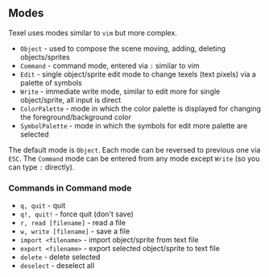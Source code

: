 ## Modes

Texel uses modes similar to `vim` but more complex.

* `Object` - used to compose the scene moving, adding, deleting objects/sprites
* `Command` - command mode, entered via `:` similar to vim
* `Edit` - single object/sprite edit mode to change texels (text pixels) via a palette of symbols
* `Write` - immediate write mode, similar to edit more for single object/sprite, all input is direct
* `ColorPalette` - mode in which the color palette is displayed for changing the foreground/background color
* `SymbolPalette` - mode in which the symbols for edit more palette are selected

The default mode is `Object`. Each mode can be reversed to previous one via `ESC`.
The `Command` mode can be entered from any mode except `Write` (so you can type `:` directly).

### Commands in Command mode
* `q, quit`               - quit
* `q!, quit!`             - force quit (don't save)
* `r, read [filename]`    - read a file
* `w, write [filename]`   - save a file
* `import <filename>`     - import object/sprite from text file
* `export <filename>`     - export selected object/sprite to text file
* `delete`                - delete selected
* `deselect`              - deselect all